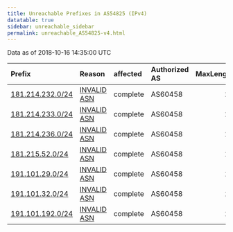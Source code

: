 ```yaml
---
title: Unreachable Prefixes in AS54825 (IPv4)
datatable: true
sidebar: unreachable_sidebar
permalink: unreachable_AS54825-v4.html
---
```


Data as of 2018-10-16 14:35:00 UTC


<div class="datatable-begin"></div>

| Prefix                                                     | Reason                                                                                                  | affected   | Authorized AS   |   MaxLength | Anchor                                         |   unreachable /24s |
|:-----------------------------------------------------------|:--------------------------------------------------------------------------------------------------------|:-----------|:----------------|------------:|:-----------------------------------------------|-------------------:|
| [181.214.232.0/24](https://stat.ripe.net/181.214.232.0/24) | [INVALID ASN](https://rpki-validator.ripe.net/announcement-preview?asn=AS54825&prefix=181.214.232.0/24) | complete   | AS60458         |          24 | [LACNIC](unreachable_LACNIC_RPKI_Root-v4.html) |                  1 |
| [181.214.233.0/24](https://stat.ripe.net/181.214.233.0/24) | [INVALID ASN](https://rpki-validator.ripe.net/announcement-preview?asn=AS54825&prefix=181.214.233.0/24) | complete   | AS60458         |          24 | [LACNIC](unreachable_LACNIC_RPKI_Root-v4.html) |                  1 |
| [181.214.236.0/24](https://stat.ripe.net/181.214.236.0/24) | [INVALID ASN](https://rpki-validator.ripe.net/announcement-preview?asn=AS54825&prefix=181.214.236.0/24) | complete   | AS60458         |          24 | [LACNIC](unreachable_LACNIC_RPKI_Root-v4.html) |                  1 |
| [181.215.52.0/24](https://stat.ripe.net/181.215.52.0/24)   | [INVALID ASN](https://rpki-validator.ripe.net/announcement-preview?asn=AS54825&prefix=181.215.52.0/24)  | complete   | AS60458         |          24 | [LACNIC](unreachable_LACNIC_RPKI_Root-v4.html) |                  1 |
| [191.101.29.0/24](https://stat.ripe.net/191.101.29.0/24)   | [INVALID ASN](https://rpki-validator.ripe.net/announcement-preview?asn=AS54825&prefix=191.101.29.0/24)  | complete   | AS60458         |          24 | [LACNIC](unreachable_LACNIC_RPKI_Root-v4.html) |                  1 |
| [191.101.32.0/24](https://stat.ripe.net/191.101.32.0/24)   | [INVALID ASN](https://rpki-validator.ripe.net/announcement-preview?asn=AS54825&prefix=191.101.32.0/24)  | complete   | AS60458         |          24 | [LACNIC](unreachable_LACNIC_RPKI_Root-v4.html) |                  1 |
| [191.101.192.0/24](https://stat.ripe.net/191.101.192.0/24) | [INVALID ASN](https://rpki-validator.ripe.net/announcement-preview?asn=AS54825&prefix=191.101.192.0/24) | complete   | AS60458         |          24 | [LACNIC](unreachable_LACNIC_RPKI_Root-v4.html) |                  1 |

<div class="datatable-end"></div>